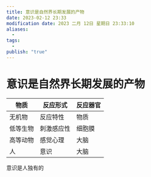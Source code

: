 ```yaml
---
title: 意识是自然界长期发展的产物
date: 2023-02-12 23:33
modification date: 2023 二月 12日 星期日 23:33:10
aliases:
  - 
tags:
  - 
publish: "true"
---
```


# 意识是自然界长期发展的产物

| 物质     | 反应形式   | 反应器官 |
| -------- | ---------- | -------- |
| 无机物   | 反应特性   | 物质     |
| 低等生物 | 刺激感应性 | 细胞膜   |
| 高等动物 | 感觉心理   | 大脑     |
| 人       | 意识       | 大脑         |

意识是人独有的